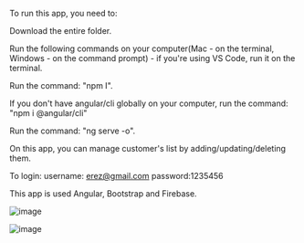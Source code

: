 To run this app, you need to:

Download the entire folder.

Run the following commands on your computer(Mac - on the terminal, Windows - on the command prompt) - if you're using VS Code, run it on the terminal.

Run the command: "npm I".

If you don't have angular/cli globally on your computer, run the command: "npm i @angular/cli"

Run the command: "ng serve -o".

On this app, you can manage customer's list by adding/updating/deleting them.

To login: 
username: erez@gmail.com
password:1235456

This app is used Angular, Bootstrap and Firebase.

![image](https://user-images.githubusercontent.com/88786771/143203992-ad81dd00-e85d-438d-b7cd-c1b9e7e50e83.png)

![image](https://user-images.githubusercontent.com/88786771/143203805-c2224936-9491-4f18-aaa7-19714a72b54a.png)

